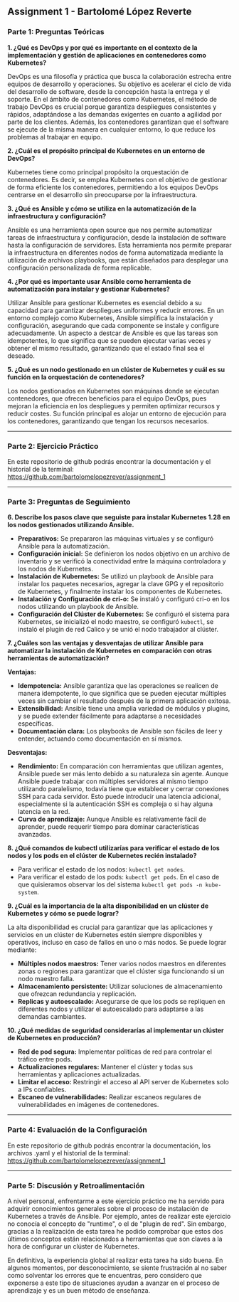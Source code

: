## Assignment 1 - Bartolomé López Reverte

### **Parte 1: Preguntas Teóricas**

**1. ¿Qué es DevOps y por qué es importante en el contexto de la implementación y gestión de aplicaciones en contenedores como Kubernetes?**

DevOps es una filosofía y práctica que busca la colaboración estrecha entre equipos de desarrollo y operaciones. Su objetivo es acelerar el ciclo de vida del desarrollo de software, desde la concepción hasta la entrega y el soporte. En el ámbito de contenedores como Kubernetes, el método de trabajo DevOps es crucial porque garantiza despliegues consistentes y rápidos, adaptándose a las demandas exigentes en cuanto a agilidad por parte de los clientes. Además, los contenedores garantizan que el software se ejecute de la misma manera en cualquier entorno, lo que reduce los problemas al trabajar en equipo.

**2. ¿Cuál es el propósito principal de Kubernetes en un entorno de DevOps?**

Kubernetes tiene como principal propósito la orquestación de contenedores. Es decir, se emplea Kubernetes con el objetivo de gestionar de forma eficiente los contenedores, permitiendo a los equipos DevOps centrarse en el desarrollo sin preocuparse por la infraestructura. 

**3. ¿Qué es Ansible y cómo se utiliza en la automatización de la infraestructura y configuración?**

Ansible es una herramienta open source que nos permite automatizar tareas de infraestructura y configuración, desde la instalación de software hasta la configuración de servidores. Esta herramienta nos permite preparar la infraestructura en diferentes nodos de forma automatizada mediante la utilización de archivos playbooks, que están diseñados para desplegar una configuración personalizada de forma replicable. 

**4. ¿Por qué es importante usar Ansible como herramienta de automatización para instalar y gestionar Kubernetes?**

Utilizar Ansible para gestionar Kubernetes es esencial debido a su capacidad para garantizar despliegues uniformes y reducir errores. En un entorno complejo como Kubernetes, Ansible simplifica la instalación y configuración, asegurando que cada componente se instale y configure adecuadamente. Un aspecto a destcar de Ansible es que las tareas son idempotentes, lo que significa que se pueden ejecutar varias veces y obtener el mismo resultado, garantizando que el estado final sea el deseado.

**5. ¿Qué es un nodo gestionado en un clúster de Kubernetes y cuál es su función en la orquestación de contenedores?**

Los nodos gestionados en Kubernetes son máquinas donde se ejecutan contenedores, que ofrecen beneficios para el equipo DevOps, pues mejoran la eficiencia en los despliegues y permiten optimizar recursos y reducir costes. Su función principal es alojar un entorno de ejecución para los contenedores, garantizando que tengan los recursos necesarios. 

---

### **Parte 2: Ejercicio Práctico**

En este repositorio de github podrás encontrar la documentación y el historial de la terminal: https://github.com/bartolomelopezrever/assignment_1

---

### **Parte 3: Preguntas de Seguimiento**

**6. Describe los pasos clave que seguiste para instalar Kubernetes 1.28 en los nodos gestionados utilizando Ansible.**

- **Preparativos:** Se prepararon las máquinas virtuales y se configuró Ansible para la automatización.
- **Configuración inicial:** Se definieron los nodos objetivo en un archivo de inventario y se verificó la conectividad entre la máquina controladora y los nodos de Kubernetes.
- **Instalación de Kubernetes:** Se utilizó un playbook de Ansible para instalar los paquetes necesarios, agregar la clave GPG y el repositorio de Kubernetes, y finalmente instalar los componentes de Kubernetes.
- **Instalación y Configuración de cri-o:** Se instaló y configuró cri-o en los nodos utilizando un playbook de Ansible.
- **Configuración del Clúster de Kubernetes:** Se configuró el sistema para Kubernetes, se inicializó el nodo maestro, se configuró `kubectl`, se instaló el plugin de red Calico y se unió el nodo trabajador al clúster.

**7. ¿Cuáles son las ventajas y desventajas de utilizar Ansible para automatizar la instalación de Kubernetes en comparación con otras herramientas de automatización?**

**Ventajas:**
- **Idempotencia:** Ansible garantiza que las operaciones se realicen de manera idempotente, lo que significa que se pueden ejecutar múltiples veces sin cambiar el resultado después de la primera aplicación exitosa.
- **Extensibilidad:** Ansible tiene una amplia variedad de módulos y plugins, y se puede extender fácilmente para adaptarse a necesidades específicas.
- **Documentación clara:** Los playbooks de Ansible son fáciles de leer y entender, actuando como documentación en sí mismos.

**Desventajas:**
- **Rendimiento:** En comparación con herramientas que utilizan agentes, Ansible puede ser más lento debido a su naturaleza sin agente. Aunque Ansible puede trabajar con múltiples servidores al mismo tiempo utilizando paralelismo, todavía tiene que establecer y cerrar conexiones SSH para cada servidor. Esto puede introducir una latencia adicional, especialmente si la autenticación SSH es compleja o si hay alguna latencia en la red.
- **Curva de aprendizaje:** Aunque Ansible es relativamente fácil de aprender, puede requerir tiempo para dominar características avanzadas.

**8. ¿Qué comandos de kubectl utilizarías para verificar el estado de los nodos y los pods en el clúster de Kubernetes recién instalado?**

- Para verificar el estado de los nodos: `kubectl get nodes`.
- Para verificar el estado de los pods: `kubectl get pods`. En el caso de que quisieramos observar los del sistema `kubectl get pods -n kube-system`.

**9. ¿Cuál es la importancia de la alta disponibilidad en un clúster de Kubernetes y cómo se puede lograr?**

La alta disponibilidad es crucial para garantizar que las aplicaciones y servicios en un clúster de Kubernetes estén siempre disponibles y operativos, incluso en caso de fallos en uno o más nodos. Se puede lograr mediante:

- **Múltiples nodos maestros:** Tener varios nodos maestros en diferentes zonas o regiones para garantizar que el clúster siga funcionando si un nodo maestro falla.
- **Almacenamiento persistente:** Utilizar soluciones de almacenamiento que ofrezcan redundancia y replicación.
- **Replicas y autoescalado:** Asegurarse de que los pods se repliquen en diferentes nodos y utilizar el autoescalado para adaptarse a las demandas cambiantes.

**10. ¿Qué medidas de seguridad considerarías al implementar un clúster de Kubernetes en producción?**

- **Red de pod segura:** Implementar políticas de red para controlar el tráfico entre pods.
- **Actualizaciones regulares:** Mantener el clúster y todas sus herramientas y aplicaciones actualizadas.
- **Limitar el acceso:** Restringir el acceso al API server de Kubernetes solo a IPs confiables.
- **Escaneo de vulnerabilidades:** Realizar escaneos regulares de vulnerabilidades en imágenes de contenedores.

---

### **Parte 4: Evaluación de la Configuración**

En este repositorio de github podrás encontrar la documentación, los archivos .yaml y el historial de la terminal: https://github.com/bartolomelopezrever/assignment_1

---

### **Parte 5: Discusión y Retroalimentación**

A nivel personal, enfrentarme a este ejercicio práctico me ha servido para adquirir conocimientos generales sobre el proceso de instalación de Kubernetes a través de Ansible. Por ejemplo, antes de realizar este ejercicio no conocía el concepto de "runtime", o el de "plugin de red". Sin embargo, gracias a la realización de esta tarea he podido comprobar que estos dos últimos conceptos están relacionados a herramientas que son claves a la hora de configurar un clúster de Kubernetes.

En definitiva, la experiencia global al realizar esta tarea ha sido buena. En algunos momentos, por desconocimiento, se siente frustración al no saber como solventar los errores que te encuentras, pero considero que exponerse a este tipo de situaciones ayudan a avanzar en el proceso de aprendizaje y es un buen método de enseñanza.

